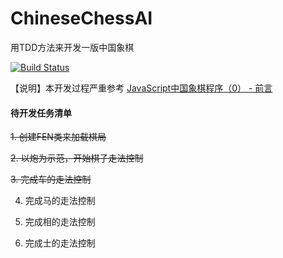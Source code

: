# ChineseChessAI
用TDD方法来开发一版中国象棋

[![Build Status](https://travis-ci.com/welldoer/ChineseChessAI.svg?branch=master)](https://travis-ci.com/welldoer/ChineseChessAI)

【说明】本开发过程严重参考 [JavaScript中国象棋程序（0） - 前言](http://www.cnblogs.com/royhoo/p/6426394.html)



#### 待开发任务清单
~~1. 创建FEN类来加载棋局~~

~~2. 以炮为示范，开始棋子走法控制~~

~~3. 完成车的走法控制~~

4. 完成马的走法控制

5. 完成相的走法控制

6. 完成士的走法控制
